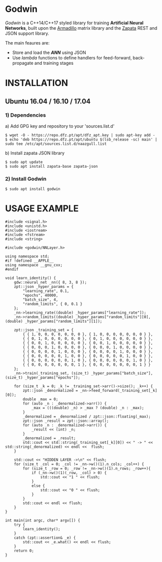 Godwin
================================

_Godwin_ is a C++14/C++17 styled library for training **Artificial Neural Networks**,
built upon the [Armadillo](http://arma.sourceforge.net) matrix library and the 
[Zapata](https://github.com/naazgull/zapata) REST and JSON support library.

The main feaures are:

- Store and load the **_ANN_** using JSON
- Use _lambda_ functions to define handlers for feed-forward, back-propagate and training
stages

# INSTALLATION

## Ubuntu 16.04 / 16.10 / 17.04

### 1) Dependencies

a) Add GPG key and repository to your 'sources.list.d'

	$ wget -O - https://repo.dfz.pt/apt/dfz_apt.key | sudo apt-key add -
	$ echo 'deb https://repo.dfz.pt/apt/ubuntu $(lsb_release -sc) main' | sudo tee /etc/apt/sources.list.d/naazgull.list

b) Install zapata JSON library

	$ sudo apt update
	$ sudo apt install zapata-base zapata-json

### 2) Install Godwin

	$ sudo apt install godwin

# USAGE EXAMPLE

```
#include <signal.h>
#include <unistd.h>
#include <iostream>
#include <fstream>
#include <string>

#include <godwin/NNLayer.h>

using namespace std;
#if !defined __APPLE__
using namespace __gnu_cxx;
#endif

void learn_identity() {
	gdw::neural_net _nn({ 8, 3, 8 });
	zpt::json _hyper_params = {
		"learning_rate", 0.1,
		"epochs", 40000,
		"batch_size", 4,
		"random_limits", { 0, 0.1 }
	};	
	_nn->learning_rate((double) _hyper_params["learning_rate"]);
	_nn->random_limits((double) _hyper_params["random_limits"][0], (double) _hyper_params["random_limits"][1]);

	zpt::json _training_set = {
		{ { 1, 0, 0, 0, 0, 0, 0, 0 }, { 1, 0, 0, 0, 0, 0, 0, 0 } },
		{ { 0, 1, 0, 0, 0, 0, 0, 0 }, { 0, 1, 0, 0, 0, 0, 0, 0 } },
		{ { 0, 0, 1, 0, 0, 0, 0, 0 }, { 0, 0, 1, 0, 0, 0, 0, 0 } },
		{ { 0, 0, 0, 1, 0, 0, 0, 0 }, { 0, 0, 0, 1, 0, 0, 0, 0 } },
		{ { 0, 0, 0, 0, 1, 0, 0, 0 }, { 0, 0, 0, 0, 1, 0, 0, 0 } },
		{ { 0, 0, 0, 0, 0, 1, 0, 0 }, { 0, 0, 0, 0, 0, 1, 0, 0 } },
		{ { 0, 0, 0, 0, 0, 0, 1, 0 }, { 0, 0, 0, 0, 0, 0, 1, 0 } },
		{ { 0, 0, 0, 0, 0, 0, 0, 1 }, { 0, 0, 0, 0, 0, 0, 0, 1 } }
	};
	_nn->train(_training_set, (size_t) _hyper_params["batch_size"], (size_t) _hyper_params["epochs"]);
	
	for (size_t _k = 0; _k != _training_set->arr()->size(); _k++) {
		zpt::json _denormalized = _nn->feed_forward(_training_set[_k][0]);
		double _max = 0;
		for (auto _n : _denormalized->arr()) {
			_max = (((double) _n) > _max ? (double) _n : _max);
		}
		_denormalized = _denormalized / zpt::json::floating(_max);
		zpt::json _result = zpt::json::array();
		for (auto _n : _denormalized->arr()) {
			_result << (int) _n;
		}
		_denormalized = _result;
		std::cout << std::string(_training_set[_k][0]) << " -> " << std::string(_denormalized) << endl <<  flush;
	}

	std::cout << "HIDDEN LAYER ->\n" << flush;
	for (size_t _col = 0; _col != _nn->w()(1).n_cols; _col++) {
		for (size_t _row = 0; _row != _nn->w()(1).n_rows; _row++){
			if (_nn->w()(1)(_row, _col) > 0) {
				std::cout << "1 " << flush;
			}
			else {
				std::cout << "0 " << flush;
			}
		}
		std::cout << endl << flush;
	}
}

int main(int argc, char* argv[]) {
	try {
		learn_identity();
	}
	catch (zpt::assertion& _e) {
		std::cout << _e.what() << endl << flush;
	}
	return 0;
}

```
